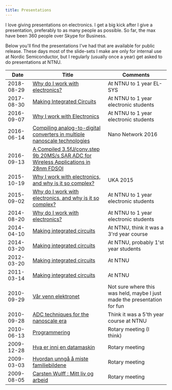 ```yaml
---
title: Presentations
---
```


I love giving presentations on electronics. I get a big kick after I
give a presentation, preferably to as many people as possible. So far,
the max have been 360 people over Skype for Business.

Below you'll find the presentations I've had that are available for
public release. These days most of the slide-sets I make are only for
internal use at Nordic Semiconductor, but I regularly (usually once a
year) get asked to do
presentations at NTNU.
 

| Date | Title  | Comments |
| ---- | -----  | -------  |
| 2018-08-29 | [Why do I work with electronics?](2018_08_29_making_ic_and_wireless_public_ntnu.pdf) | At NTNU to 1 year  EL-SYS|
| 2017-08-30 | [Making Integrated Circuits](2017_08_30_Making_integrated_circuits.pdf) | At NTNU to 1 year  electronic students|
| 2016-09-07 | [Why I work with Electronics](2016-09-07_Why.pdf) | At NTNU to 1 year electronic students|
| 2016-06-14 | [Compiling analog-to-digital converters in multiple nanoscale technologies](2016-06-14_NanoNetwork.pdf)| Nano Network 2016 |
| 2016-09-13 | [A Compiled 3.5fJ/conv.step 9b 20MS/s SAR ADC for Wireless Applications in 28nm FDSOI](A3L-G_5.pdf)
| 2015-10-19 | [Why I work with electronics, and why is it so complex?](2015-10-19_UKA.pdf) | UKA 2015 |
| 2015-09-02 | [Why do I work with electronics, and why is it so complex?](2015-09-02-NTNU_IC_public.pdf) |At NTNU to 1 year electronic students|
| 2014-08-20 | [Why do I work with electronics?](2014-08-20-NTNU_IC_public.pdf) |At NTNU to 1 year electronic students|
| 2014-04-10 | [Making integrated circuits](2014-04-10_Making_Integrated_Circuits_public.pdf) | At NTNU, think it was a 3'rd year course|
| 2014-03-20 | [Making integrated circuits](2014-03-20_Making_Integrated_Circuits_public.pdf) | At NTNU, probably 1'st year students |
| 2012-03-20 | [Making integrated circuits](2012-03-14_NTNU_ChipMaking_for_publication.pdf) | At NTNU |
| 2011-03-14 | [Making integrated circuits](2011-03-14_NTNU_ChipMaking_public_release.pdf) | At NTNU |
| 2010-09-29 | [Vår venn elektronet](2010_09_29_vaar_venn_elektronet.pdf) | Not sure where this was held, maybe I just made the presentation for fun |
| 2010-09-28 | [ADC techniques for the nanoscale era](2010_09_28_ADCs_tech_for_nanoscale_era.pdf) | Think it was a 5'th year course at NTNU |
| 2010-06-13 | [Programmering](2010_06_13_programming.pdf) |  Rotary meeting (I think) |
| 2009-12-28 | [Hva er inni en datamaskin](2009_12_28_hva_er_inni_datamaskin.pdf) | Rotary meeting |
| 2009-03-03 | [Hvordan unngå å miste familiebildene](2009_03_03_Hvordan_ungaa_familie_bildeloss.pdf) | Rotary meeting |
| 2009-08-05 | [Carsten Wulff : Mitt liv og arbeid](2008-08-05_Rotary_ego.pdf) | Rotary meeting |








